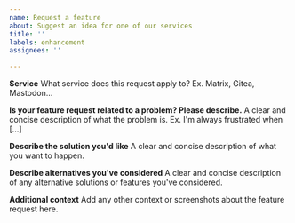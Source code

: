 ```yaml
---
name: Request a feature
about: Suggest an idea for one of our services
title: ''
labels: enhancement
assignees: ''

---
```


**Service**
What service does this request apply to? Ex. Matrix, Gitea, Mastodon...

**Is your feature request related to a problem? Please describe.**
A clear and concise description of what the problem is. Ex. I'm always frustrated when [...]

**Describe the solution you'd like**
A clear and concise description of what you want to happen.

**Describe alternatives you've considered**
A clear and concise description of any alternative solutions or features you've considered.

**Additional context**
Add any other context or screenshots about the feature request here.
